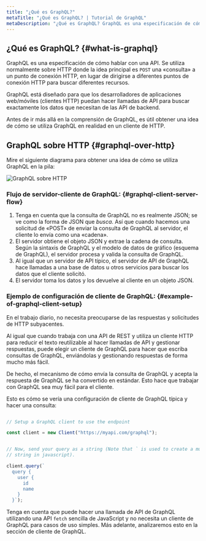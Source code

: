 ```yaml
---
title: "¿Qué es GraphQL?"
metaTitle: "¿Qué es GraphQL? | Tutorial de GraphQL"
metaDescription: "¿Qué es GraphQL? GraphQL es una especificación de cómo hablar con una API. Esta parte también cubre GraphQL frente a REST con un ejemplo y brinda las ventajas de GraphQL"
---
```


## ¿Qué es GraphQL? {#what-is-graphql}
GraphQL es una especificación de cómo hablar con una API. Se utiliza normalmente sobre HTTP donde la idea principal es `POST` una «consulta» a un punto de conexión HTTP, en lugar de dirigirse a diferentes puntos de conexión HTTP para buscar diferentes recursos.

GraphQL está diseñado para que los desarrolladores de aplicaciones web/móviles (clientes HTTP) puedan hacer llamadas de API para buscar exactamente los datos que necesitan de las API de backend.

Antes de ir más allá en la comprensión de GraphQL, es útil obtener una idea de cómo se utiliza GraphQL en realidad en un cliente de HTTP.

## GraphQL sobre HTTP {#graphql-over-http}
Mire el siguiente diagrama para obtener una idea de cómo se utiliza GraphQL en la pila:


![GraphQL sobre HTTP](https://graphql-engine-cdn.hasura.io/learn-hasura/assets/graphql-react/graphql-on-http.png)

### Flujo de servidor-cliente de GraphQL: {#graphql-client-server-flow}

1. Tenga en cuenta que la consulta de GraphQL no es realmente JSON; se ve como la forma de
   JSON que *busca*. Así que cuando hacemos una solicitud de «POST» de enviar la consulta
   de GraphQL al servidor, el cliente lo envía como una «cadena».
2. El servidor obtiene el objeto JSON y extrae la cadena de consulta. Según la sintaxis de
   GraphQL y el modelo de datos de gráfico (esquema de GraphQL), el servidor procesa y valida la consulta de GraphQL.
3. Al igual que un servidor de API típico, el servidor de API de GraphQL hace llamadas a una
   base de datos u otros servicios para buscar los datos que el cliente solicitó.
4. El servidor toma los datos y los devuelve al cliente en un objeto JSON.

### Ejemplo de configuración de cliente de GraphQL: {#example-of-graphql-client-setup}

En el trabajo diario, no necesita preocuparse de las respuestas y solicitudes
de HTTP subyacentes.

Al igual que cuando trabaja con una API de REST y utiliza un cliente HTTP para reducir el texto reutilizable al hacer llamadas de API y gestionar respuestas, puede elegir un cliente de GraphQL para hacer que escriba consultas de GraphQL, enviándolas y gestionando respuestas de forma mucho más fácil.

De hecho, el mecanismo de cómo envía la consulta de GraphQL
y acepta la respuesta de GraphQL se ha convertido en estándar. Esto hace que trabajar con GraphQL sea muy fácil para el
cliente.

Esto es cómo se vería una configuración de cliente de GraphQL típica y hacer una consulta:

```javascript

// Setup a GraphQL client to use the endpoint

const client = new Client("https://myapi.com/graphql");


// Now, send your query as a string (Note that ` is used to create a multi-line
// string in javascript).

client.query(`
  query {
    user {
      id
      name
    }
  }`);
```

Tenga en cuenta que puede hacer una llamada de API de GraphQL utilizando una API `fetch` sencilla de JavaScript y no necesita un cliente de GraphQL para casos de uso simples. Más adelante, analizaremos esto en la sección de cliente de GraphQL.
